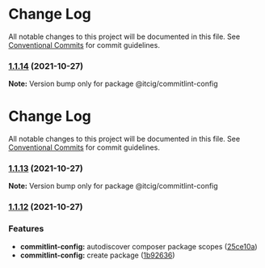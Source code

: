# Change Log

All notable changes to this project will be documented in this file. See
[Conventional Commits](https://conventionalcommits.org) for commit guidelines.

### [1.1.14](https://github.com/itcig/itcig/compare/@itcig/commitlint-config@1.1.13...@itcig/commitlint-config@1.1.14) (2021-10-27)

**Note:** Version bump only for package @itcig/commitlint-config

# Change Log

All notable changes to this project will be documented in this file. See
[Conventional Commits](https://conventionalcommits.org) for commit guidelines.

### [1.1.13](https://github.com/itcig/itcig/compare/@itcig/commitlint-config@1.1.12...@itcig/commitlint-config@1.1.13) (2021-10-27)

**Note:** Version bump only for package @itcig/commitlint-config

### [1.1.12](https://github.com/itcig/itcig/compare/@itcig/commitlint-config@1.1.12...@itcig/commitlint-config@1.1.12) (2021-10-27)

### Features

- **commitlint-config:** autodiscover composer package scopes
  ([25ce10a](https://github.com/itcig/itcig/commit/25ce10ad1a85482a35232efeb6d10a70a0f3a736))
- **commitlint-config:** create package
  ([1b92636](https://github.com/itcig/itcig/commit/1b9263628972b8f06bc219529cdc9c011bdc4622))
